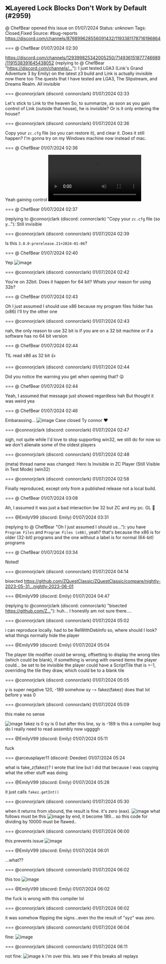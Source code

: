 ## ❌Layered Lock Blocks Don't Work by Default (#2959)
@ ChefBear opened this issue on 01/07/2024
Status: unknown
Tags: Closed,Fixed
Source: #bug-reports https://discord.com/channels/876899628556091432/1193381178716196864


=== @ ChefBear 01/07/2024 02:30

https://discord.com/channels/129399825342005250/714936151877746689/1191538391645438052
(replying to @ ChefBear "https://discord.com/channels/…"): I just tested LGA3 (Link's Grand Adventure 3 by Emily) on the latest z3 build and Link is actually invisible now there too
The quests that I have tested are LGA3, The Slipstream, and Dreams Realm. All invisible

=== @connorjclark (discord: connorclark) 01/07/2024 02:33

Let's stick to Link to the heaven
So, to summarize, as soon as you gain control of Link (outside that house), he is invisible?
Or is it only entering the house?

=== @connorjclark (discord: connorclark) 01/07/2024 02:36

Copy your `zc.cfg` file (so you can restore it), and clear it. Does it still happen?
I'm gonna try on my Windows machine now instead of mac.

=== @ ChefBear 01/07/2024 02:36

Yeah gaining control
![image](https://cdn.discordapp.com/attachments/1193381178716196864/1193382563667005520/2024-01-06_20-35-46.mp4?ex=65ed1c9f&is=65daa79f&hm=12b7e59357aa6cf0e4a4357a81071027251abd7306a4d83ea8772776c81eb5b6&)

=== @ ChefBear 01/07/2024 02:37

(replying to @connorjclark (discord: connorclark) "Copy your `zc.cfg` file (so y…"): Still invisible

=== @connorjclark (discord: connorclark) 01/07/2024 02:39

Is this `3.0.0-prerelease.21+2024-01-06`?

=== @ ChefBear 01/07/2024 02:40

Yep
![image](https://cdn.discordapp.com/attachments/1193381178716196864/1193383651547828275/image.png?ex=65ed1da2&is=65daa8a2&hm=1e6ee4210fe22f6a01aa93a2de6e029b188c941b7d58b84454b88f463614257a&)

=== @connorjclark (discord: connorclark) 01/07/2024 02:42

You're on 32bit.
Does it happen for 64 bit? Whats your reason for using 32b?

=== @ ChefBear 01/07/2024 02:43

Oh I just assumed I should use x86 because my program files folder has (x86)
I'll try the other one

=== @connorjclark (discord: connorclark) 01/07/2024 02:43

nah, the only reason to use 32 bit is if you are on a 32 bit machine
or if a software has no 64 bit version

=== @ ChefBear 01/07/2024 02:44

TIL read x86 as 32 bit 👍

=== @connorjclark (discord: connorclark) 01/07/2024 02:44

Did you notice the warning you get when opening that? 😛

=== @ ChefBear 01/07/2024 02:44

Yeah, I assumed that message just showed regardless hah
But thought it was weird yea

=== @ ChefBear 01/07/2024 02:46

Embarassing...
![image](https://cdn.discordapp.com/attachments/1193381178716196864/1193385175724335214/image.png?ex=65ed1f0d&is=65daaa0d&hm=aa068c6edae460aba5b27273011354485e8ef2005bd22cf1f3fc2db672178cbb&)
Case closed
Ty connor ❤️

=== @connorjclark (discord: connorclark) 01/07/2024 02:47

sigh, not quite
while I'd love to stop supporting win32, we still do for now so we don't alienate some of the oldest players

=== @connorjclark (discord: connorclark) 01/07/2024 02:48

(meta) thread name was changed: Hero Is Invisible in ZC Player (Still Visible in Test Mode) (win32)

=== @connorjclark (discord: connorclark) 01/07/2024 02:58

Finally reproduced, except only from a published release not a local build.

=== @ ChefBear 01/07/2024 03:08

Ah, I assumed it was just a bad interaction bw 32 but ZC and my pc. GL 🫡

=== @EmilyV99 (discord: Emily) 01/07/2024 03:31

(replying to @ ChefBear "Oh I just assumed I should us…"): you have `Program Files` and `Program Files (x86)`, yeah?
that's because the x86 is for older (32-bit) programs
and the one without a label is for normal (64-bit) programs

=== @ ChefBear 01/07/2024 03:34

Noted!

=== @connorjclark (discord: connorclark) 01/07/2024 04:14

bisected https://github.com/ZQuestClassic/ZQuestClassic/compare/nightly-2023-05-31...nightly-2023-06-01

=== @EmilyV99 (discord: Emily) 01/07/2024 04:47

(replying to @connorjclark (discord: connorclark) "bisected https://github.com/Z…"): huh... I honestly am not sure there....

=== @connorjclark (discord: connorclark) 01/07/2024 05:02

i can reproduce locally. had to be RelWithDebInfo
so, where should I look? what things normally hide the player

=== @EmilyV99 (discord: Emily) 01/07/2024 05:04

The player tile modifier could be wrong, offsetting to display the wrong tiles (which could be blank), if something is wrong with owned items
the player could... be set to be invisible
the player could have a ScriptTile that is >-1, overriding the tile they draw, which could be to a blank tile

=== @connorjclark (discord: connorclark) 01/07/2024 05:05

y is super negative
120, -189
somehow sy -= fakez(fakez) does that lol
before y was 0

=== @connorjclark (discord: connorclark) 01/07/2024 05:09

this make no sense

![image](https://cdn.discordapp.com/attachments/1193381178716196864/1193421189759123597/image.png?ex=65e40618&is=65d19118&hm=ca44177e6b3a218417b87d628a42b835517a0aea0325767935f8276141565fbe&)
fakez is 0
sy is 0
but after this line, sy is -189
is this a compiler bug
do I really need to read assembly now
uggggh

=== @EmilyV99 (discord: Emily) 01/07/2024 05:11

fuck

=== @arceusplayer11 (discord: Deedee) 01/07/2024 05:24

what is fake_z(fakez)? I wrote that line but I did that because I was copying what the other stuff was doing

=== @EmilyV99 (discord: Emily) 01/07/2024 05:28

it just calls `fakez.getInt()`

=== @connorjclark (discord: connorclark) 01/07/2024 05:30

when it returns from vbound, the result is fine. it's zero (eax).
![image](https://cdn.discordapp.com/attachments/1193381178716196864/1193426400586240051/image.png?ex=65e40af2&is=65d195f2&hm=f74f60569a6cfc84f3c05c1d9d7373574c2caf79e0065df351f250f6fcccf451&)
what follows must be this
![image](https://cdn.discordapp.com/attachments/1193381178716196864/1193426486762405899/image.png?ex=65e40b07&is=65d19607&hm=2670c40d391bb51e452b047689ff42422e4032d3cf09451e16901f416fb23400&)
by end, it become 189...
so this code for dividing by 10000 must be flawed..

=== @connorjclark (discord: connorclark) 01/07/2024 06:00

this prevents issue
![image](https://cdn.discordapp.com/attachments/1193381178716196864/1193434028855013466/image.png?ex=65e4120d&is=65d19d0d&hm=e9c9d574f2915eb20d53adeb43307ba5e34ef73a3ff6a19e69577301f8b08f8c&)

=== @EmilyV99 (discord: Emily) 01/07/2024 06:01

...what??

=== @connorjclark (discord: connorclark) 01/07/2024 06:02

this too
![image](https://cdn.discordapp.com/attachments/1193381178716196864/1193434348007985284/image.png?ex=65e41259&is=65d19d59&hm=c354cfbe9b01c15005fd2806e577e8619c9054262f34310a18a8d2949a1e07d2&)

=== @EmilyV99 (discord: Emily) 01/07/2024 06:02

the fuck is wrong with this compiler lol

=== @connorjclark (discord: connorclark) 01/07/2024 06:02

it was somehow flipping the signs...even tho the result of "syz" was zero.

=== @connorjclark (discord: connorclark) 01/07/2024 06:04

fine:
![image](https://cdn.discordapp.com/attachments/1193381178716196864/1193434974523764816/image.png?ex=65e412ee&is=65d19dee&hm=be3fa46eeb6cc7f29341e602a5739eaed06767a658fccbf22223b04a5a6c0dcc&)

=== @connorjclark (discord: connorclark) 01/07/2024 06:11

not fine:
![image](https://cdn.discordapp.com/attachments/1193381178716196864/1193436646083932260/image.png?ex=65e4147d&is=65d19f7d&hm=d035503500d3278ca7f2269c59275dc188953056f71e310ebf9b0ca6630a2963&)
k i'm over this. lets see if this breaks all replays
